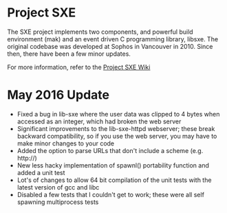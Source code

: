 Project SXE
===========

The SXE project implements two components, and powerful build environment (mak) and an event driven C programming library, libsxe.
The original codebase was developed at Sophos in Vancouver in 2010. Since then, there have been a few minor updates.

For more information, refer to the [Project SXE Wiki](https://github.com/jimbelton/sxe/wiki)

May 2016 Update
===============
 * Fixed a bug in lib-sxe where the user data was clipped to 4 bytes when accessed as an integer, which had broken the web server
 * Significant improvements to the lib-sxe-httpd webserver; these break backward compatibility, so if you use the web server, you may have to make minor changes to your code
 * Added the option to parse URLs that don't include a scheme (e.g. http://)
 * New less hacky implementation of spawnl() portability function and added a unit test
 * Lot's of changes to allow 64 bit compilation of the unit tests with the latest version of gcc and libc
 * Disabled a few tests that I couldn't get to work; these were all self spawning multiprocess tests
